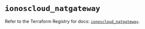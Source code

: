 # `ionoscloud_natgateway`

Refer to the Terraform Registry for docs: [`ionoscloud_natgateway`](https://registry.terraform.io/providers/ionos-cloud/ionoscloud/6.7.7/docs/resources/natgateway).
